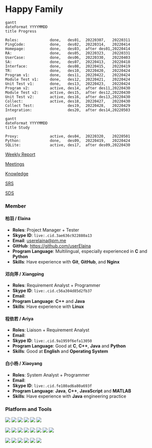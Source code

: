 # Happy Family

```mermaid
gantt
dateFormat YYYYMMDD
title Progress

Roles:              done,   des01,  20220307,   20220311
PingCode:           done,   des02,  20220314,   20220414
Homepage:           done,   des03,  after des01,20220414
RA:                 done,   des05,  20220323,   20220331
UserCase:           done,   des06,  20220330,   20220403
SA:                 done,   des07,  20220413,   20220418
Interface:          done,   des08,  20220415,   20220419
TR:                 done,   des10,  20220420,   20220424
Program v1:         done,   des11,  20220422,   20220424
Module Test v1:     done,   des12,  20220421,   20220424
Unit Test v1:       done,   des13,  20220423,   20220424
Program v2:         active, des14,  after des11,20220430
Module Test v2:     active, des15,  after des12,20220430
Unit Test v2:       active, des16,  after des13,20220430
Collect:            active, des18,  20220427,   20220430
Collect Test:               des19,  20220428,   20220429
Integration:                des20,  after des14,20220503
```

```mermaid
gantt
dateFormat YYYYMMDD
title Study

Proxy:              active, des04,  20220320,   20220501
Python:             done,   des09,  20220419,   20220424
SQLite:             active, des17,  after des09,20220430
```

[Weekly Report](./Weekly%20Report/README.md)

[Meetings](./Meetings/README.md)

[Knowledge](./Knowledge/README.md)

[SRS](./Others/SRS.md)

[SDS](./Others/SDS.md)

### Member

#### 柏羽 / Elaina
- **Roles**: Project Manager + Tester
- **Skype ID**: `live:.cid.3ae636c922880a13`
- **Email**: userelaina@pm.me
- **GitHub**: https://github.com/userElaina
- **Program Language**: Multilingual, especially experienced in **C** and **Python**
- **Skills**: Have experience with **Git**, **GitHub**, and **Nginx**


#### 邓向萍 / Xiangping
- **Roles**: Requirement Analyst + Programmer
- **Skype ID**: `live:.cid.c56a304d85d2fb37`
- **Email**:
- **Program Language**: **C++** and **Java**
- **Skills**: Have experience with **Linux**

#### 程依若 / Ariya
- **Roles**: Liaison + Requirement Analyst
- **Email**:
- **Skype ID**: `live:.cid.9a1959f6efa13050`
- **Program Language**: Good at **C**, **C++**, **Java** and **Python**
- **Skills**: Good at **English** and **Operating System**

#### 白小杨 / Xiaoyang
- **Roles**: System Analyst + Programmer
- **Email**:
- **Skype ID**: `live:.cid.fe180ad6a80a693f`
- **Program Language**: **Java**, **C++**, **JavaScript** and **MATLAB**
- **Skills**: Have experience with **Java** engineering practice

### Platform and Tools

[![](https://img.shields.io/badge/Windows-10-0078d6?style=flat-square&logo=windows)](https://www.microsoft.com/windows/get-windows-10) [![](https://img.shields.io/badge/iOS-15-000000?style=flat-square&logo=ios)](https://www.apple.com/) [![](https://img.shields.io/badge/Ubuntu-20.04-e95420?style=flat-square&logo=ubuntu)](https://ubuntu.com/) [![](https://img.shields.io/badge/Debian-11-a81d33?style=flat-square&logo=debian)](https://www.debian.org/) [![](https://img.shields.io/badge/Manjaro-KDE-35bf5c?style=flat-square&logo=manjaro)](https://manjaro.org/) [![](https://img.shields.io/badge/ArchLinux-17.0.1-1793d1?style=flat-square&logo=archlinux)](https://archlinux.org/)

[![](https://img.shields.io/badge/Unity--ffffff?style=flat-square&logo=unity)](https://unity.com/) [![](https://img.shields.io/badge/Python-3.10-3776ab?style=flat-square&logo=python)](https://www.python.org/) [![](https://img.shields.io/badge/C-98-a8b9cc?style=flat-square&logo=c)](https://en.wikipedia.org/wiki/C_(programming_language)) [![](https://img.shields.io/badge/C++-11-00599c?style=flat-square&logo=c%2B%2B)](https://en.wikipedia.org/wiki/C%2B%2B) [![](https://img.shields.io/badge/Java-17-007396?style=flat-square&logo=java)](https://www.java.com/en/) [![](https://img.shields.io/badge/Html-5-e34f26?style=flat-square&logo=html5)](https://en.wikipedia.org/wiki/HTML5) [![](https://img.shields.io/badge/CSS-3-1572b6?style=flat-square&logo=css3)](https://en.wikipedia.org/wiki/CSS) [![](https://img.shields.io/badge/JavaScript--f7df1e?style=flat-square&logo=javascript)](https://en.wikipedia.org/wiki/JavaScript)

[![](https://img.shields.io/badge/VirtualBox-6.1-183a61?style=flat-square&logo=virtualbox)](https://www.virtualbox.org/) [![](https://img.shields.io/badge/VS%20Code-1.63-007acc?style=flat-square&logo=visual-studio-code)](https://code.visualstudio.com/) [![](https://img.shields.io/badge/OBS-27-302e31?style=flat-square&logo=obs-studio)](https://obsproject.com/) [![](https://img.shields.io/badge/Nginx-009639?style=flat-square&logo=nginx)](https://www.nginx.com/) [![](https://img.shields.io/badge/Git-2.35.1-f05032?style=flat-square&logo=git)](https://git-scm.com/) [![](https://img.shields.io/badge/GitLab-fca121?style=flat-square&logo=gitlab)](https://about.gitlab.com/)
